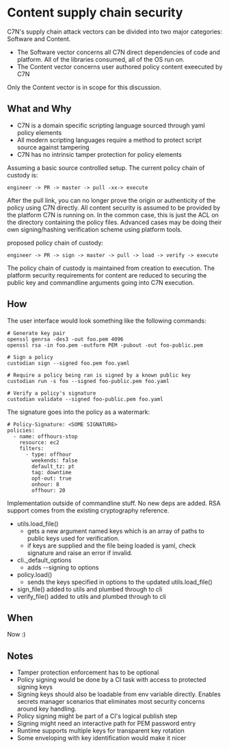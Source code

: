 # Content supply chain security
C7N's supply chain attack vectors can be divided into two major categories: Software and Content.

* The Software vector concerns all C7N direct dependencies of code and platform. All of the libraries consumed, all of the OS run on.
* The Content vector concerns user authored policy content exeecuted by C7N

Only the Content vector is in scope for this discussion.

## What and Why

* C7N is a domain specific scripting language sourced through yaml policy elements
* All modern scripting languages require a method to protect script source against tampering
* C7N has no intrinsic tamper protection for policy elements

Assuming a basic source controlled setup. The current policy chain of custody is:

``` engineer -> PR -> master -> pull -xx-> execute ```

After the pull link, you can no longer prove the origin or authenticity of the policy using C7N directly. All content security is assumed to be provided by the platform C7N is running on. In the common case, this is just the ACL on the directory containing the policy files. Advanced cases may be doing their own signing/hashing verification scheme using platform tools.

proposed policy chain of custody:

``` engineer -> PR -> sign -> master -> pull -> load -> verify -> execute ```

The policy chain of custody is maintained from creation to execution. The platform security requirements for content are reduced to securing the public key and commandline arguments going into C7N execution.

## How 

The user interface would look something like the following commands:
```
# Generate key pair
openssl genrsa -des3 -out foo.pem 4096
openssl rsa -in foo.pem -outform PEM -pubout -out foo-public.pem

# Sign a policy
custodian sign --signed foo.pem foo.yaml

# Require a policy being ran is signed by a known public key
custodian run -s foo --signed foo-public.pem foo.yaml

# Verify a policy's signature
custodian validate --signed foo-public.pem foo.yaml

```

The signature goes into the policy as a watermark:
```
# Policy-Signature: <SOME SIGNATURE>
policies:
  - name: offhours-stop
    resource: ec2
    filters:
      - type: offhour
        weekends: false
        default_tz: pt
        tag: downtime
        opt-out: true
        onhour: 8
        offhour: 20
```

Implementation outside of commandline stuff. No new deps are added. RSA support comes from the existing cryptography reference.
* utils.load_file()
  * gets a new argument named keys which is an array of paths to public keys used for verification.
  * if keys are supplied and the file being loaded is yaml, check signature and raise an error if invalid.
* cli._default_options
  * adds --signing <keyfile> to options
* policy.load()
  * sends the keys specified in options to the updated utils.load_file()
* sign_file() added to utils and plumbed through to cli
* verify_file() added to utils and plumbed through to cli

## When
Now :)


## Notes

* Tamper protection enforcement has to be optional
* Policy signing would be done by a CI task with access to protected signing keys
* Signing keys should also be loadable from env variable directly. Enables secrets manager scenarios that eliminates most security concerns around key handling.
* Policy signing might be part of a CI's logical publish step
* Signing might need an interactive path for PEM password entry
* Runtime supports multiple keys for transparent key rotation
* Some enveloping with key identification would make it nicer


